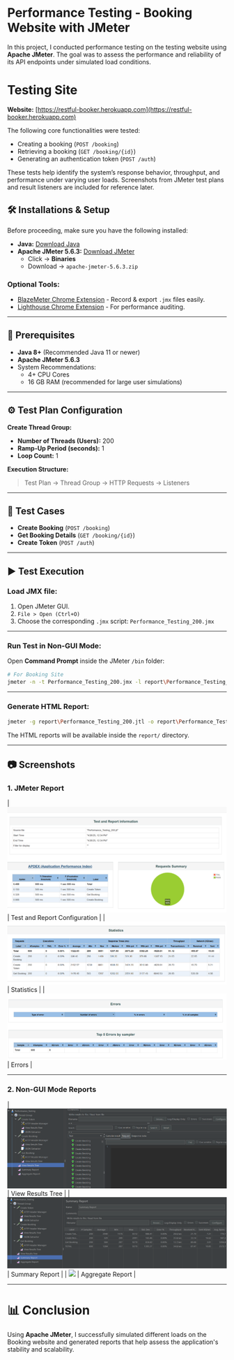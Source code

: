 # Performance Testing - Booking Website with JMeter
In this project, I conducted performance testing on the testing website using **Apache JMeter**. The goal was to assess the performance and reliability of its API endpoints under simulated load conditions.

# Testing Site
**Website:** [https://restful-booker.herokuapp.com](https://restful-booker.herokuapp.com)

The following core functionalities were tested:
- Creating a booking (`POST /booking`)
- Retrieving a booking (`GET /booking/{id}`)
- Generating an authentication token (`POST /auth`)

These tests help identify the system’s response behavior, throughput, and performance under varying user loads. Screenshots from JMeter test plans and result listeners are included for reference later.

## 🛠️ Installations & Setup

Before proceeding, make sure you have the following installed:

- **Java:** [Download Java](https://www.oracle.com/java/technologies/javase-downloads.html)
- **Apache JMeter 5.6.3:** [Download JMeter](https://jmeter.apache.org/download_jmeter.cgi)
  - Click → **Binaries**
  - Download → `apache-jmeter-5.6.3.zip`

### Optional Tools:
- [BlazeMeter Chrome Extension](https://chrome.google.com/webstore/detail/blazemeter-the-continuous/mbopgmdnpcbohhpnfglgohlbhfongabi) - Record & export `.jmx` files easily.
- [Lighthouse Chrome Extension](https://chrome.google.com/webstore/detail/lighthouse/blipmdconlkpinefehnmjammfjpmpbjk) - For performance auditing.

---

## 🧰 Prerequisites

- **Java 8+** (Recommended Java 11 or newer)
- **Apache JMeter 5.6.3**
- System Recommendations:
  - 4+ CPU Cores
  - 16 GB RAM (recommended for large user simulations)

---
## ⚙️ Test Plan Configuration

**Create Thread Group:**

- **Number of Threads (Users):** 200
- **Ramp-Up Period (seconds):** 1
- **Loop Count:** 1

**Execution Structure:**

> Test Plan → Thread Group → HTTP Requests → Listeners

---

## 📄 Test Cases

- **Create Booking** (`POST /booking`)
- **Get Booking Details** (`GET /booking/{id}`)
- **Create Token** (`POST /auth`)

---

## ▶️ Test Execution

### Load JMX file:

1. Open JMeter GUI.
2. `File > Open (Ctrl+O)`
3. Choose the corresponding `.jmx` script: `Performance_Testing_200.jmx`

---

### Run Test in Non-GUI Mode:

Open **Command Prompt** inside the JMeter `/bin` folder:

```bash
# For Booking Site
jmeter -n -t Performance_Testing_200.jmx -l report\Performance_Testing_200.jtl
```

---

### Generate HTML Report:

```bash
jmeter -g report\Performance_Testing_200.jtl -o report\Performance_Testing_200.html
```

The HTML reports will be available inside the `report/` directory.

---

## 📷 Screenshots

### 1. JMeter Report
| ![](./jmeter1.png) | Test and Report Configuration |
| ![](./jmeter2.png) | Statistics |
| ![](./jmeter3.png) | Errors |

---

### 2. Non-GUI Mode Reports
| ![](./Result%20Tree.png) | View Results Tree |
| ![](./Summary%20Report.png) | Summary Report |
| ![](./Aggregate%20Report.png) | Aggregate Report |

---

# 📊 Conclusion

Using **Apache JMeter**, I successfully simulated different loads on the Booking website and generated reports that help assess the application's stability and scalability.



